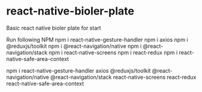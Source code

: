# react-native-bioler-plate
Basic react native bioler plate for start

Run following NPM
npm i react-native-gesture-handler
npm i axios
npm i @reduxjs/toolkit
npm i @react-navigation/native
npm i @react-navigation/stack
npm i react-native-screens
npm i react-redux
npm i react-native-safe-area-context


npm i react-native-gesture-handler axios @reduxjs/toolkit @react-navigation/native @react-navigation/stack react-native-screens react-redux react-native-safe-area-context

